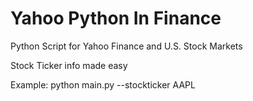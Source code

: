 # Yahoo Python In Finance
Python Script for Yahoo Finance and U.S. Stock Markets

Stock Ticker info made easy

Example: python main.py --stockticker AAPL
